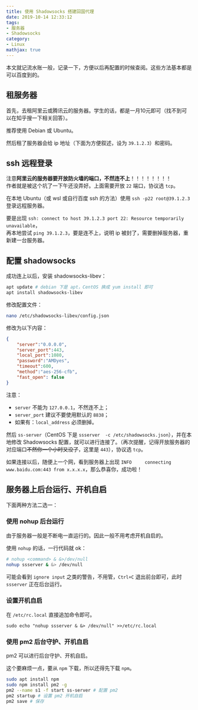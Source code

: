 ```yaml
---
title: 使用 Shadowsocks 搭建回国代理
date: 2019-10-14 12:33:12
tags: 
- 服务器
- Shadowsocks
category:
- Linux
mathjax: true
---
```


本文就记流水账一般，记录一下，方便以后再配置的时候查阅。这些方法基本都是可以百度到的。

## 租服务器

首先，去租阿里云或腾讯云的服务器。学生的话，都是一月10元即可（找不到可以在知乎搜一下相关回答）。

推荐使用 Debian 或 Ubuntu。

然后租了服务器会给 ip 地址（下面为方便叙述，设为 `39.1.2.3`）和密码。

## ssh 远程登录

注意**阿里云的服务器要开放防火墙的端口，不然连不上**！！！！！！！！  
作者就是被这个坑了一下午还没弄好。上面需要开放 `22` 端口，协议选 `tcp`。

在本地 Ubuntu（或 wsl 或自行百度 ssh 的方法）使用 `ssh -p22 root@39.1.2.3` 登录远程服务器。

要是出现 `ssh: connect to host 39.1.2.3 port 22: Resource temporarily unavailable`，  
再本地尝试 `ping 39.1.2.3`，要是连不上，说明 ip 被封了，需要删掉服务器，重新建一台服务器。

## 配置 shadowsocks

成功连上以后，安装 shadowsocks-libev：

```bash
apt update # debian 下是 apt，CentOS 换成 yum install 即可
apt install shadowsocks-libev
```

修改配置文件：

```bash
nano /etc/shadowsocks-libev/config.json
```

修改为以下内容：

```json
{
    "server":"0.0.0.0",
    "server_port":443,
    "local_port":1080,
    "password":"AMDyes",
    "timeout":600,
    "method":"aes-256-cfb",
    "fast_open": false
}
```

注意：
* `server` 不能为 `127.0.0.1`，不然连不上；  
* `server_port` 建议不要使用默认的 `8838`；
* 如果有：`local_address` 必须删掉。

然后 `ss-server`（CentOS 下是 `ssserver  -c /etc/shadowsocks.json`），并在本地修改 Shadowsocks 配置，就可以进行连接了。（再次提醒，记得开放服务器的对应端口~~不然你一个小时又没了~~，这里是 `443`），协议选 `tcp`。

如果连接以后，随便上一个网，看到服务器上出现 `INFO     connecting www.baidu.com:443 from x.x.x.x`，那么恭喜你，成功啦！

## 服务器上后台运行、开机自启

下面两种方法二选一：

### 使用 nohup 后台运行

由于服务器一般是不断电一直运行的。因此一般不用考虑开机自启的。

使用 `nohup` 的话，一行代码就 ok：

```bash
# nohup <command> & &>/dev/null
nohup ssserver & &> /dev/null
```

可能会看到 `ignore input` 之类的警告，不用管，`Ctrl+C` 退出前台即可，此时 `ssserver` 正在后台运行。

### 设置开机自启

在 `/etc/rc.local` 直接追加命令即可。

```
sudo echo "nohup ssserver & &> /dev/null" >>/etc/rc.local
```

### 使用 pm2 后台守护、开机自启

pm2 可以进行后台守护、开机自启。

这个要麻烦一点，要从 `npm` 下载，所以还得先下载 `npm`。

```bash
sudo apt install npm
sudo npm install pm2 -g
pm2 --name s1 -f start ss-server # 配置 pm2
pm2 startup # 设置 pm2 开机自启
pm2 save # 保存
```